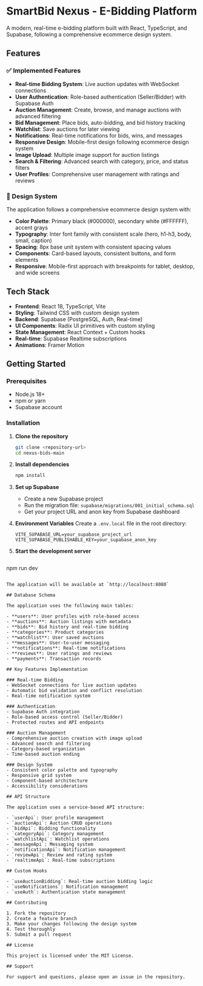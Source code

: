 # SmartBid Nexus - E-Bidding Platform

A modern, real-time e-bidding platform built with React, TypeScript, and Supabase, following a comprehensive ecommerce design system.

## Features

### ✅ Implemented Features

- **Real-time Bidding System**: Live auction updates with WebSocket connections
- **User Authentication**: Role-based authentication (Seller/Bidder) with Supabase Auth
- **Auction Management**: Create, browse, and manage auctions with advanced filtering
- **Bid Management**: Place bids, auto-bidding, and bid history tracking
- **Watchlist**: Save auctions for later viewing
- **Notifications**: Real-time notifications for bids, wins, and messages
- **Responsive Design**: Mobile-first design following ecommerce design system
- **Image Upload**: Multiple image support for auction listings
- **Search & Filtering**: Advanced search with category, price, and status filters
- **User Profiles**: Comprehensive user management with ratings and reviews

### 🎨 Design System

The application follows a comprehensive ecommerce design system with:

- **Color Palette**: Primary black (#000000), secondary white (#FFFFFF), accent grays
- **Typography**: Inter font family with consistent scale (hero, h1-h3, body, small, caption)
- **Spacing**: 8px base unit system with consistent spacing values
- **Components**: Card-based layouts, consistent buttons, and form elements
- **Responsive**: Mobile-first approach with breakpoints for tablet, desktop, and wide screens

## Tech Stack

- **Frontend**: React 18, TypeScript, Vite
- **Styling**: Tailwind CSS with custom design system
- **Backend**: Supabase (PostgreSQL, Auth, Real-time)
- **UI Components**: Radix UI primitives with custom styling
- **State Management**: React Context + Custom hooks
- **Real-time**: Supabase Realtime subscriptions
- **Animations**: Framer Motion

## Getting Started

### Prerequisites

- Node.js 18+ 
- npm or yarn
- Supabase account

### Installation

1. **Clone the repository**
   ```bash
   git clone <repository-url>
   cd nexus-bids-main
   ```

2. **Install dependencies**
   ```bash
   npm install
   ```

3. **Set up Supabase**
   - Create a new Supabase project
   - Run the migration file: `supabase/migrations/001_initial_schema.sql`
   - Get your project URL and anon key from Supabase dashboard

4. **Environment Variables**
   Create a `.env.local` file in the root directory:
   ```env
   VITE_SUPABASE_URL=your_supabase_project_url
   VITE_SUPABASE_PUBLISHABLE_KEY=your_supabase_anon_key
   ```

5. **Start the development server**
   ```bash
npm run dev
```

The application will be available at `http://localhost:8080`

## Database Schema

The application uses the following main tables:

- **users**: User profiles with role-based access
- **auctions**: Auction listings with metadata
- **bids**: Bid history and real-time bidding
- **categories**: Product categories
- **watchlist**: User saved auctions
- **messages**: User-to-user messaging
- **notifications**: Real-time notifications
- **reviews**: User ratings and reviews
- **payments**: Transaction records

## Key Features Implementation

### Real-time Bidding
- WebSocket connections for live auction updates
- Automatic bid validation and conflict resolution
- Real-time notification system

### Authentication
- Supabase Auth integration
- Role-based access control (Seller/Bidder)
- Protected routes and API endpoints

### Auction Management
- Comprehensive auction creation with image upload
- Advanced search and filtering
- Category-based organization
- Time-based auction ending

### Design System
- Consistent color palette and typography
- Responsive grid system
- Component-based architecture
- Accessibility considerations

## API Structure

The application uses a service-based API structure:

- `userApi`: User profile management
- `auctionApi`: Auction CRUD operations
- `bidApi`: Bidding functionality
- `categoryApi`: Category management
- `watchlistApi`: Watchlist operations
- `messageApi`: Messaging system
- `notificationApi`: Notification management
- `reviewApi`: Review and rating system
- `realtimeApi`: Real-time subscriptions

## Custom Hooks

- `useAuctionBidding`: Real-time auction bidding logic
- `useNotifications`: Notification management
- `useAuth`: Authentication state management

## Contributing

1. Fork the repository
2. Create a feature branch
3. Make your changes following the design system
4. Test thoroughly
5. Submit a pull request

## License

This project is licensed under the MIT License.

## Support

For support and questions, please open an issue in the repository.